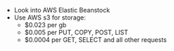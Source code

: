 - Look into AWS Elastic Beanstock
- Use AWS s3 for storage:
  - $0.023 per gb
  - $0.005 per PUT, COPY, POST, LIST
  - $0.0004 per GET, SELECT and all other requests
